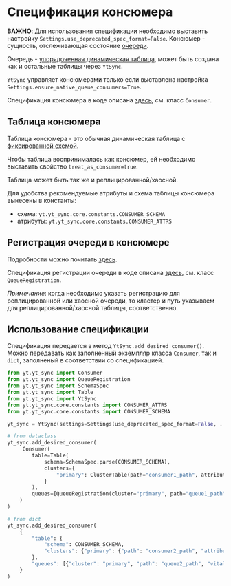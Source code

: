 # Спецификация консюмера
__ВАЖНО__: Для использования спецификации необходимо выставить настройку `Settings.use_deprecated_spec_format=False`.
Консюмер - сущность, отслеживающая состояние [очереди](https://yt.yandex-team.ru/docs/user-guide/dynamic-tables/queues).

Очередь -
[упорядоченная динамическая таблица](https://yt.yandex-team.ru/docs/user-guide/dynamic-tables/ordered-dynamic-tables),
может быть создана как и остальные таблицы через `YtSync`.

`YtSync` управляет консюмерами только если выставлена настройка `Settings.ensure_native_queue_consumers=True`.

Спецификация консюмера в коде описана [здесь](https://a.yandex-team.ru/arcadia/yt/yt_sync/core/spec/consumer.py),
см. класс `Consumer`.

## Таблица консюмера
Таблица консюмера - это обычная динамическая таблица с
[фиксированной схемой](https://yt.yandex-team.ru/docs/user-guide/dynamic-tables/queues#data_model).

Чтобы таблица воспринималась как консюмер, ей необходимо выставить свойство `treat_as_consumer=true`.

Таблица может быть так же и реплицированной/хаосной.

Для удобства рекомендуемые атрибуты и схема таблицы консюмера вынесены в константы:
- схема: `yt.yt_sync.core.constants.CONSUMER_SCHEMA`
- атрибуты: `yt.yt_sync.core.constants.CONSUMER_ATTRS`


## Регистрация очереди в консюмере
Подробности можно почитать [здесь](https://yt.yandex-team.ru/docs/user-guide/dynamic-tables/queues#registraciya-konsyumera-k-ocheredi).

Спецификация регистрации очереди в коде описана
[здесь](https://a.yandex-team.ru/arcadia/yt/yt_sync/core/spec/consumer.py), см. класс `QueueRegistration`.

_Примечание_: когда необходимо указать регистрацию для реплицированной или хаосной очереди, то кластер и путь
указываем для реплицированной/хаосной таблицы, соответственно.

## Использование спецификации
Спецификация передается в метод `YtSync.add_desired_consumer()`. Можно передавать как заполненный экземпляр класса
`Consumer`, так и `dict`, заполненый в соответствии со спецификацией.

```python
from yt.yt_sync import Consumer
from yt.yt_sync import QueueRegistration
from yt.yt_sync import SchemaSpec
from yt.yt_sync import Table
from yt.yt_sync import YtSync
from yt.yt_sync.core.constants import CONSUMER_ATTRS
from yt.yt_sync.core.constants import CONSUMER_SCHEMA

yt_sync = YtSync(settings=Settings(use_deprecated_spec_format=False, ..), ..)

# from dataclass
yt_sync.add_desired_consumer(
     Consumer(
        table=Table(
            schema=SchemaSpec.parse(CONSUMER_SCHEMA),
            clusters={
                "primary": ClusterTable(path="consumer1_path", attributes=CONSUMER_ATTRS)
            }
        ),
        queues=[QueueRegistration(cluster="primary", path="queue1_path")]
    )
)

# from dict
yt_sync.add_desired_consumer(
    {
        "table": {
            "schema": CONSUMER_SCHEMA,
            "clusters": {"primary": {"path": "consumer2_path", "attributes": CONSUMER_ATTRS}}
        },
        "queues": [{"cluster": "primary", "path": "queue2_path", "vital": True}]
    }
)
```

